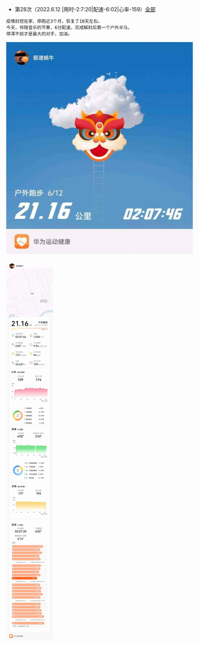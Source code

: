 - 第28次（2022.6.12 |用时-2:7:20|配速-6:02|心率-159）[全部](./bm.md)
```markdown
疫情封控在家，停跑近3个月，恢复了10天左右。
今天，伴随音乐的节奏，6分配速，完成解封后第一个户外半马。
停滞不前才是最大的对手，加油。

``` 
![](../img/20220612r1.jpg)

![](./半马-20220612-159.jpg)


